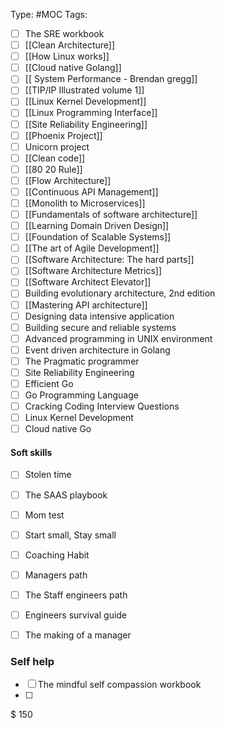 
Type: #MOC
Tags:
- [ ] The SRE workbook
- [ ] [[Clean Architecture]]
- [ ] [[How Linux works]]
- [ ] [[Cloud native Golang]]
- [ ] [[ System Performance - Brendan gregg]]
- [ ] [[TIP/IP Illustrated volume 1]]
- [ ] [[Linux Kernel Development]]
- [ ] [[Linux Programming Interface]]
- [ ] [[Site Reliability Engineering]]
- [ ] [[Phoenix Project]]
- [ ] Unicorn project
- [ ] [[Clean code]]
- [ ] [[80 20 Rule]]
- [ ] [[Flow Architecture]]
- [ ] [[Continuous API Management]]
- [ ] [[Monolith to Microservices]]
- [ ] [[Fundamentals of software architecture]]
- [ ] [[Learning Domain Driven Design]]
- [ ] [[Foundation of Scalable Systems]]
- [ ] [[The art of Agile Development]]
- [ ] [[Software Architecture: The hard parts]]
- [ ] [[Software Architecture Metrics]]
- [ ] [[Software Architect Elevator]]
- [ ] Building evolutionary architecture, 2nd edition
- [ ] [[Mastering API architecture]]
- [ ] Designing data intensive application
- [ ] Building secure and reliable systems
- [ ] Advanced programming in UNIX environment
- [ ] Event driven architecture in Golang
- [ ] The Pragmatic programmer
- [ ] Site Reliability Engineering
- [ ] Efficient Go
- [ ] Go Programming Language
- [ ] Cracking Coding Interview Questions
- [ ] Linux Kernel Development
- [ ] Cloud native Go
#### Soft skills
- [ ] Stolen time
- [ ] The SAAS playbook
- [ ] Mom test
- [ ] Start small, Stay small
- [ ] Coaching Habit
- [ ] Managers path
- [ ] The Staff engineers path
- [ ] Engineers survival guide
- [ ] The making of a manager


### Self help
- [ ] The mindful self compassion workbook
- [ ] 


$ 150
